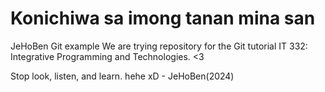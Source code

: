# Konichiwa sa imong tanan mina san
JeHoBen Git example 
We are trying repository for the Git tutorial IT 332: Integrative Programming and Technologies. <3

Stop look, listen, and learn. hehe xD - JeHoBen(2024)
